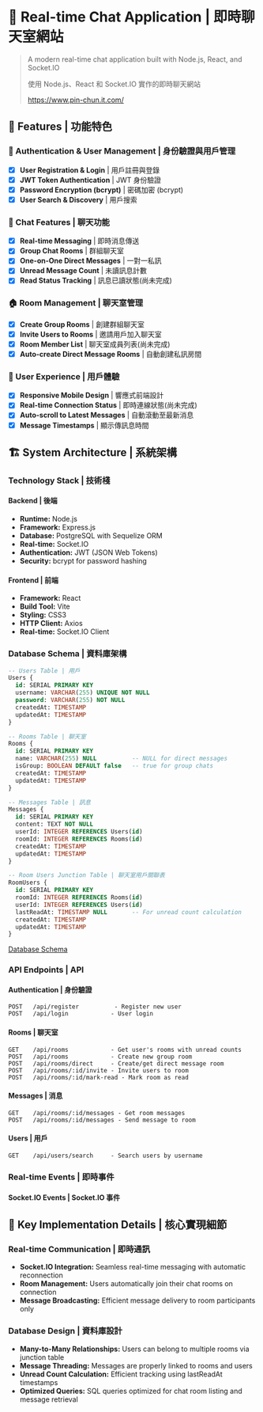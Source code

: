 # 💬 Real-time Chat Application | 即時聊天室網站

> A modern real-time chat application built with Node.js, React, and Socket.IO
> 
> 使用 Node.js、React 和 Socket.IO 實作的即時聊天網站
> 
> https://www.pin-chun.it.com/

## 🌟 Features | 功能特色

### 🔐 Authentication & User Management | 身份驗證與用戶管理
- [x] **User Registration & Login** | 用戶註冊與登錄
- [x] **JWT Token Authentication** | JWT 身份驗證
- [x] **Password Encryption (bcrypt)** | 密碼加密 (bcrypt)
- [x] **User Search & Discovery** | 用戶搜索

### 💬 Chat Features | 聊天功能
- [x] **Real-time Messaging** | 即時消息傳送
- [x] **Group Chat Rooms** | 群組聊天室
- [x] **One-on-One Direct Messages** | 一對一私訊
- [x] **Unread Message Count** | 未讀訊息計數
- [x] **Read Status Tracking** | 訊息已讀狀態(尚未完成)

### 🏠 Room Management | 聊天室管理
- [x] **Create Group Rooms** | 創建群組聊天室
- [x] **Invite Users to Rooms** | 邀請用戶加入聊天室
- [x] **Room Member List** | 聊天室成員列表(尚未完成)
- [x] **Auto-create Direct Message Rooms** | 自動創建私訊房間

### 📱 User Experience | 用戶體驗
- [x] **Responsive Mobile Design** | 響應式前端設計
- [x] **Real-time Connection Status** | 即時連線狀態(尚未完成)
- [x] **Auto-scroll to Latest Messages** | 自動滾動至最新消息
- [x] **Message Timestamps** | 顯示傳訊息時間

## 🏗️ System Architecture | 系統架構

### Technology Stack | 技術棧

#### Backend | 後端
- **Runtime:** Node.js
- **Framework:** Express.js
- **Database:** PostgreSQL with Sequelize ORM
- **Real-time:** Socket.IO
- **Authentication:** JWT (JSON Web Tokens)
- **Security:** bcrypt for password hashing

#### Frontend | 前端
- **Framework:** React
- **Build Tool:** Vite
- **Styling:** CSS3
- **HTTP Client:** Axios
- **Real-time:** Socket.IO Client

### Database Schema | 資料庫架構

```sql
-- Users Table | 用戶
Users {
  id: SERIAL PRIMARY KEY
  username: VARCHAR(255) UNIQUE NOT NULL
  password: VARCHAR(255) NOT NULL
  createdAt: TIMESTAMP
  updatedAt: TIMESTAMP
}

-- Rooms Table | 聊天室
Rooms {
  id: SERIAL PRIMARY KEY
  name: VARCHAR(255) NULL          -- NULL for direct messages
  isGroup: BOOLEAN DEFAULT false   -- true for group chats
  createdAt: TIMESTAMP
  updatedAt: TIMESTAMP
}

-- Messages Table | 訊息
Messages {
  id: SERIAL PRIMARY KEY
  content: TEXT NOT NULL
  userId: INTEGER REFERENCES Users(id)
  roomId: INTEGER REFERENCES Rooms(id)
  createdAt: TIMESTAMP
  updatedAt: TIMESTAMP
}

-- Room Users Junction Table | 聊天室用戶關聯表
RoomUsers {
  id: SERIAL PRIMARY KEY
  roomId: INTEGER REFERENCES Rooms(id)
  userId: INTEGER REFERENCES Users(id)
  lastReadAt: TIMESTAMP NULL       -- For unread count calculation
  createdAt: TIMESTAMP
  updatedAt: TIMESTAMP
}
```
[Database Schema](docs/images/database-schema.jpg)

### API Endpoints | API

#### Authentication | 身份驗證
```
POST   /api/register          - Register new user
POST   /api/login            - User login
```

#### Rooms | 聊天室
```
GET    /api/rooms            - Get user's rooms with unread counts
POST   /api/rooms            - Create new group room
POST   /api/rooms/direct     - Create/get direct message room
POST   /api/rooms/:id/invite - Invite users to room
POST   /api/rooms/:id/mark-read - Mark room as read
```

#### Messages | 消息
```
GET    /api/rooms/:id/messages - Get room messages
POST   /api/rooms/:id/messages - Send message to room
```

#### Users | 用戶
```
GET    /api/users/search     - Search users by username
```

### Real-time Events | 即時事件

#### Socket.IO Events | Socket.IO 事件

## 🔧 Key Implementation Details | 核心實現細節

### Real-time Communication | 即時通訊
- **Socket.IO Integration:** Seamless real-time messaging with automatic reconnection
- **Room Management:** Users automatically join their chat rooms on connection
- **Message Broadcasting:** Efficient message delivery to room participants only
<!-- - **Connection Handling:** Robust error handling and connection status management -->

### Database Design | 資料庫設計
- **Many-to-Many Relationships:** Users can belong to multiple rooms via junction table
- **Message Threading:** Messages are properly linked to rooms and users
- **Unread Count Calculation:** Efficient tracking using lastReadAt timestamps
- **Optimized Queries:** SQL queries optimized for chat room listing and message retrieval
<!--
### Security Features | 安全特性
- **JWT Authentication:** Stateless authentication with secure token handling
- **Password Encryption:** bcrypt hashing with salt rounds for password security
- **Room Access Control:** Users can only access rooms they belong to
- **Input Validation:** Comprehensive validation for all API inputs

### Performance Optimizations | 性能優化
- **Database Indexing:** Optimized indexes for frequent queries
- **Connection Pooling:** Efficient database connection management
- **Real-time Events:** Minimal payload for Socket.IO events
- **Frontend State Management:** Efficient React state updates for chat UI

## 🔮 Future Enhancements | 未來改進

### Planned Features | 計劃功能
- [ ] **Message Pagination & Infinite Scroll** | 消息分頁與無限滾動
- [ ] **File Upload & Image Sharing** | 文件上傳與圖片分享
- [ ] **Message Reactions & Emojis** | 消息反應與表情符號
- [ ] **User Online Status** | 用戶在線狀態
- [ ] **Message Search** | 消息搜索功能
- [ ] **Push Notifications** | 推送通知
- [ ] **Dark Mode Theme** | 暗色主題模式
- [ ] **Message Encryption** | 消息加密


### Technical Improvements | 技術改進
- [ ] **Redis for Session Management** | Redis 會話管理
- [ ] **Message Queue (RabbitMQ)** | 消息隊列
- [ ] **CDN for File Storage** | CDN 文件存儲
- [ ] **Automated Testing Suite** | 自動化測試套件
- [ ] **Performance Monitoring** | 性能監控
- [ ] **API Rate Limiting** | API 限流
- [ ] **Database Migrations** | 資料庫遷移
- [ ] **TypeScript Migration** | TypeScript 遷移
-->